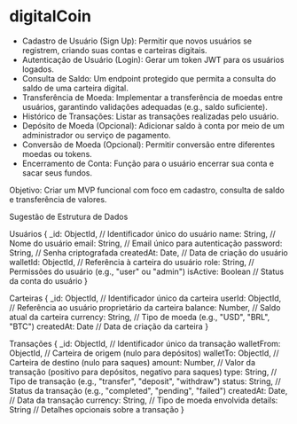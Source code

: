 # digitalCoin

- Cadastro de Usuário (Sign Up): Permitir que novos usuários se registrem, criando suas contas e carteiras digitais.
- Autenticação de Usuário (Login): Gerar um token JWT para os usuários logados.
- Consulta de Saldo: Um endpoint protegido que permita a consulta do saldo de uma carteira digital.
- Transferência de Moeda: Implementar a transferência de moedas entre usuários, garantindo validações adequadas (e.g., saldo suficiente).
- Histórico de Transações: Listar as transações realizadas pelo usuário.
- Depósito de Moeda (Opcional): Adicionar saldo à conta por meio de um administrador ou serviço de pagamento.
- Conversão de Moeda (Opcional): Permitir conversão entre diferentes moedas ou tokens.
- Encerramento de Conta: Função para o usuário encerrar sua conta e sacar seus fundos.


Objetivo: Criar um MVP funcional com foco em cadastro, consulta de saldo e transferência de valores.

Sugestão de Estrutura de Dados

Usuários
{
  _id: ObjectId,                    // Identificador único do usuário
  name: String,                     // Nome do usuário
  email: String,                    // Email único para autenticação
  password: String,                 // Senha criptografada
  createdAt: Date,                  // Data de criação do usuário
  walletId: ObjectId,               // Referência à carteira do usuário
  role: String,                     // Permissões do usuário (e.g., "user" ou "admin")
  isActive: Boolean                 // Status da conta do usuário
}

Carteiras
{
  _id: ObjectId,                    // Identificador único da carteira
  userId: ObjectId,                 // Referência ao usuário proprietário da carteira
  balance: Number,                  // Saldo atual da carteira
  currency: String,                 // Tipo de moeda (e.g., "USD", "BRL", "BTC")
  createdAt: Date                   // Data de criação da carteira
}

Transações
{
  _id: ObjectId,                    // Identificador único da transação
  walletFrom: ObjectId,             // Carteira de origem (nulo para depósitos)
  walletTo: ObjectId,               // Carteira de destino (nulo para saques)
  amount: Number,                   // Valor da transação (positivo para depósitos, negativo para saques)
  type: String,                     // Tipo de transação (e.g., "transfer", "deposit", "withdraw")
  status: String,                   // Status da transação (e.g., "completed", "pending", "failed")
  createdAt: Date,                  // Data da transação
  currency: String,                 // Tipo de moeda envolvida
  details: String                   // Detalhes opcionais sobre a transação
}

